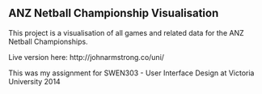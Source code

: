 <h2>ANZ Netball Championship Visualisation</h2>
<p>This project is a visualisation of all games and related data for the ANZ Netball Championships.</p>

<p>Live version here: http://johnarmstrong.co/uni/</p>
<p>This was my assignment for SWEN303 - User Interface Design at Victoria University 2014</p>
